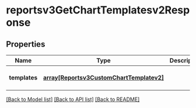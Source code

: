 # reportsv3GetChartTemplatesv2Response

## Properties
Name | Type | Description | Notes
------------ | ------------- | ------------- | -------------
**templates** | [**array[Reportsv3CustomChartTemplatev2]**](Reportsv3CustomChartTemplatev2.md) |  | [optional] [default to null]

[[Back to Model list]](../README.md#documentation-for-models) [[Back to API list]](../README.md#documentation-for-api-endpoints) [[Back to README]](../README.md)


